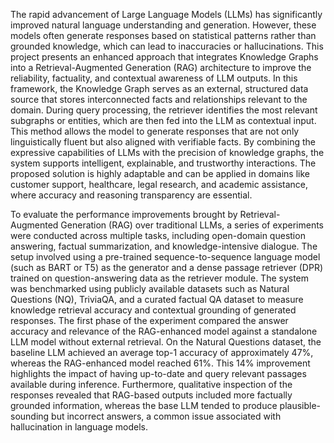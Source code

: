 The rapid advancement of Large Language Models (LLMs) has significantly improved natural language 
understanding and generation. However, these models often generate responses based on statistical 
patterns rather than grounded knowledge, which can lead to inaccuracies or hallucinations. This project 
presents an enhanced approach that integrates Knowledge Graphs into a Retrieval-Augmented Generation 
(RAG) architecture to improve the reliability, factuality, and contextual awareness of LLM outputs. 
In this framework, the Knowledge Graph serves as an external, structured data source that stores 
interconnected facts and relationships relevant to the domain. During query processing, the retriever 
identifies the most relevant subgraphs or entities, which are then fed into the LLM as contextual input. 
This method allows the model to generate responses that are not only linguistically fluent but also aligned 
with verifiable facts. 
By combining the expressive capabilities of LLMs with the precision of knowledge graphs, the system 
supports intelligent, explainable, and trustworthy interactions. The proposed solution is highly adaptable 
and can be applied in domains like customer support, healthcare, legal research, and academic assistance, 
where accuracy and reasoning transparency are essential.

To evaluate the performance improvements brought by Retrieval-Augmented Generation (RAG) over 
traditional LLMs, a series of experiments were conducted across multiple tasks, including open-domain 
question answering, factual summarization, and knowledge-intensive dialogue. The setup involved using 
a pre-trained sequence-to-sequence language model (such as BART or T5) as the generator and a dense 
passage retriever (DPR) trained on question-answering data as the retriever module. The system was 
benchmarked using publicly available datasets such as Natural Questions (NQ), TriviaQA, and a curated 
factual QA dataset to measure knowledge retrieval accuracy and contextual grounding of generated 
responses. 
The first phase of the experiment compared the answer accuracy and relevance of the RAG-enhanced 
model against a standalone LLM model without external retrieval. On the Natural Questions dataset, the 
baseline LLM achieved an average top-1 accuracy of approximately 47%, whereas the RAG-enhanced 
model reached 61%. This 14% improvement highlights the impact of having up-to-date and query
relevant passages available during inference. Furthermore, qualitative inspection of the responses 
revealed that RAG-based outputs included more factually grounded information, whereas the base LLM 
tended to produce plausible-sounding but incorrect answers, a common issue associated with 
hallucination in language models. 
